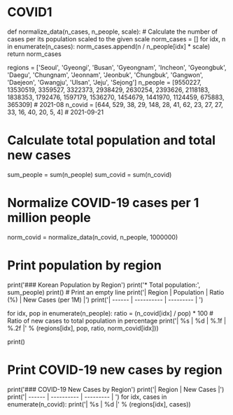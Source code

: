 # COVID1

def normalize_data(n_cases, n_people, scale):
    # Calculate the number of cases per its population scaled to the given scale
    norm_cases = []
    for idx, n in enumerate(n_cases):
        norm_cases.append(n / n_people[idx] * scale)
    return norm_cases

regions  = ['Seoul', 'Gyeongi', 'Busan', 'Gyeongnam', 'Incheon', 'Gyeongbuk', 
            'Daegu', 'Chungnam', 'Jeonnam', 'Jeonbuk', 'Chungbuk', 'Gangwon', 
            'Daejeon', 'Gwangju', 'Ulsan', 'Jeju', 'Sejong']
n_people = [9550227, 13530519, 3359527, 3322373, 2938429, 2630254, 
            2393626, 2118183, 1838353, 1792476, 1597179, 1536270, 
            1454679, 1441970, 1124459, 675883, 365309]  # 2021-08
n_covid  = [644, 529, 38, 29, 148, 28, 41, 62, 23, 27, 27, 33, 
             16, 40, 20, 5, 4]  # 2021-09-21

# Calculate total population and total new cases
sum_people = sum(n_people)
sum_covid = sum(n_covid)

# Normalize COVID-19 cases per 1 million people
norm_covid = normalize_data(n_covid, n_people, 1000000)

# Print population by region
print('### Korean Population by Region')
print('* Total population:', sum_people)
print()  # Print an empty line
print('| Region | Population | Ratio (%) | New Cases (per 1M) |')
print('| ------ | ---------- | --------- | ')

for idx, pop in enumerate(n_people):
    ratio = (n_covid[idx] / pop) * 100  # Ratio of new cases to total population in percentage
    print('| %s | %d | %.1f | %.2f |' % (regions[idx], pop, ratio, norm_covid[idx]))

print()
# Print COVID-19 new cases by region
print('### COVID-19 New Cases by Region')
print('| Region | New Cases |')
print('| ------ | ---------- | --------- | ')
for idx, cases in enumerate(n_covid):
    print('| %s | %d |' % (regions[idx], cases))
